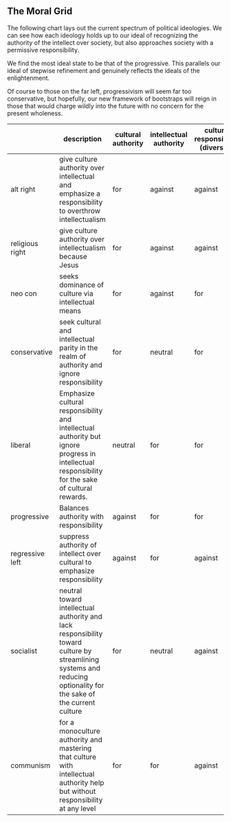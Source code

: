 ## The Moral Grid

The following chart lays out the current spectrum of political ideologies.  We can see how each ideology holds up to our ideal of recognizing the authority of the intellect over society, but also approaches society with a permissive responsibility.

We find the most ideal state to be that of the progressive.  This parallels our ideal of stepwise refinement and genuinely reflects the ideals of the enlightenment.

Of course to those on the far left, progressivism will seem far too conservative, but hopefully, our new framework of bootstraps will reign in those that would charge wildly into the future with no concern for the present wholeness.

| | description | cultural authority | intellectual authority | cultural responsibility (diversity) | intellectual responsibility (science)
|---------------------|---------------------|---------------------|---------------------|---------------------|---------------------|
| alt right |give culture authority over intellectual and emphasize a responsibility to overthrow intellectualism | for | against|against|neutral
|religious right|give culture authority over intellectualism because Jesus|for|against|against|against
|neo con|seeks dominance of culture via intellectual means|for|against|for|for
|conservative|seek cultural and intellectual parity in the realm of authority and ignore responsibility|for|neutral|for|for
|liberal|Emphasize cultural responsibility and intellectual authority but ignore progress in intellectual responsibility for the sake of cultural rewards.|neutral|for|for|neutral
|progressive|Balances authority with responsibility|against|for|for|for
|regressive left|suppress authority of intellect over cultural to emphasize responsibility|against|for|against|for
|socialist|neutral toward intellectual authority and lack responsibility toward culture by streamlining systems and reducing optionality for the sake of the current culture|for |neutral|against|against
|communism|for a monoculture authority and mastering that culture with intellectual authority help but without responsibility at any level |for|for|against|against

